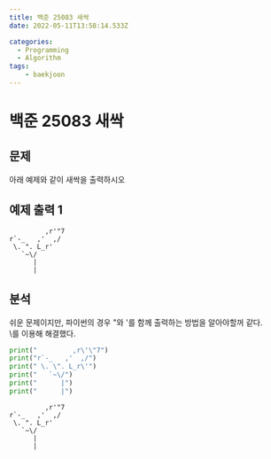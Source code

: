 ```yaml
---
title: 백준 25083 새싹
date: 2022-05-11T13:58:14.533Z

categories:
  - Programming
  - Algorithm
tags:
    - baekjoon
---
```


# 백준 25083 새싹
## 문제
아래 예제와 같이 새싹을 출력하시오
## 예제 출력 1
```
         ,r'"7
r`-_   ,'  ,/
 \. ". L_r'
   `~\/
      |
      |
```
  
## 분석
쉬운 문제이지만, 파이썬의 경우 "와 '를 함께 출력하는 방법을 알아야할꺼 같다.  
\를 이용해 해결했다.



```python
print("         ,r\'\"7")
print("r`-_   ,'  ,/")
print(" \. \". L_r\'")
print("   `~\/")
print("      |")
print("      |")
```

             ,r'"7
    r`-_   ,'  ,/
     \. ". L_r'
       `~\/
          |
          |
    
